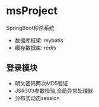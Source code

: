 # msProject
SpringBoot秒杀系统  
-  数据库框架: mybatis  
-  缓存数据库: redis
## 登录模块
-   明文密码两次MD5验证
-   JSR303参数检验,全局异常处理器
-   分布式动态session
